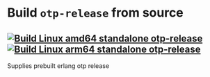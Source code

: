 # Build `otp-release` from source

[![Build Linux amd64 standalone otp-release](https://github.com/Gao-OS/otp-release/actions/workflows/build-otp-release-linux-amd64.yaml/badge.svg)](https://github.com/Gao-OS/otp-release/actions/workflows/build-otp-release-linux-amd64.yaml)
[![Build Linux arm64 standalone otp-release](https://github.com/Gao-OS/otp-release/actions/workflows/build-otp-release-linux-arm64.yaml/badge.svg)](https://github.com/Gao-OS/otp-release/actions/workflows/build-otp-release-linux-arm64.yaml)
---
Supplies prebuilt erlang otp release

